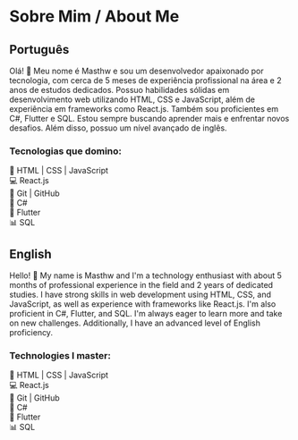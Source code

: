<link rel="stylesheet" href="https://cdnjs.cloudflare.com/ajax/libs/font-awesome/6.0.0-beta3/css/all.min.css">

# Sobre Mim / About Me

## Português

Olá! 👋 Meu nome é Masthw e sou um desenvolvedor apaixonado por tecnologia, com cerca de 5 meses de experiência profissional na área e 2 anos de estudos dedicados. Possuo habilidades sólidas em desenvolvimento web utilizando HTML, CSS e JavaScript, além de experiência em frameworks como React.js. Também sou proficientes em C#, Flutter e SQL. Estou sempre buscando aprender mais e enfrentar novos desafios. Além disso, possuo um nível avançado de inglês.

### Tecnologias que domino:

🚀 <i class="fab fa-html5"></i> HTML | <i class="fab fa-css3-alt"></i> CSS | <i class="fab fa-js"></i> JavaScript  
💻 <i class="fab fa-react"></i> React.js  
🔧 <i class="fab fa-git"></i> Git | <i class="fab fa-github"></i> GitHub  
💼 <i class="fab fa-csharp"></i> C#  
📱 <i class="fab fa-flutter"></i> Flutter  
📊 <i class="fas fa-database"></i> SQL  

## English

Hello! 👋 My name is Masthw and I'm a technology enthusiast with about 5 months of professional experience in the field and 2 years of dedicated studies. I have strong skills in web development using HTML, CSS, and JavaScript, as well as experience with frameworks like React.js. I'm also proficient in C#, Flutter, and SQL. I'm always eager to learn more and take on new challenges. Additionally, I have an advanced level of English proficiency.

### Technologies I master:

🚀 <i class="fab fa-html5"></i> HTML | <i class="fab fa-css3-alt"></i> CSS | <i class="fab fa-js"></i> JavaScript  
💻 <i class="fab fa-react"></i> React.js  
🔧 <i class="fab fa-git"></i> Git | <i class="fab fa-github"></i> GitHub  
💼 <i class="fab fa-csharp"></i> C#  
📱 <i class="fab fa-flutter"></i> Flutter  
📊 <i class="fas fa-database"></i> SQL  
